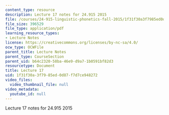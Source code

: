 ```yaml
---
content_type: resource
description: Lecture 17 notes for 24.915 2015
file: /courses/24-915-linguistic-phonetics-fall-2015/1f31f30a3f7985ed0d87f7d7ce948272_MIT24_915F15_lec17.pdf
file_size: 396529
file_type: application/pdf
learning_resource_types:
- Lecture Notes
license: https://creativecommons.org/licenses/by-nc-sa/4.0/
ocw_type: OCWFile
parent_title: Lecture Notes
parent_type: CourseSection
parent_uid: b64c2320-58ba-46e9-d9a7-1b0591bf82d3
resourcetype: Document
title: Lecture 17
uid: 1f31f30a-3f79-85ed-0d87-f7d7ce948272
video_files:
  video_thumbnail_file: null
video_metadata:
  youtube_id: null
---
```

Lecture 17 notes for 24.915 2015